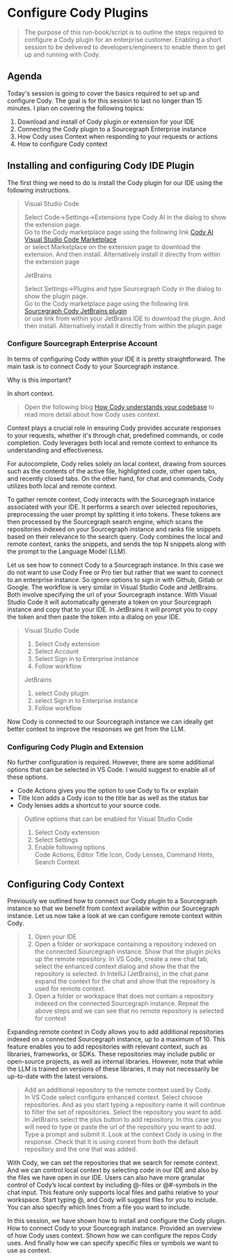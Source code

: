 # Configure Cody Plugins
> The purpose of this run-book/script is to outline the steps required to configure a Cody plugin for an enterprise customer. Enabling a short session to be delivered to developers/engineers to enable them to get up and running with Cody.

## Agenda
Today's session is going to cover the basics required to set up and configure Cody. The goal is for this session to last no longer than 15 minutes. I plan on covering the following topics:

1. Download and install of Cody plugin or extension for your IDE
2. Connecting the Cody plugin to a Sourcegraph Enterprise instance
3. How Cody uses Context when responding to your requests or actions
4. How to configure Cody context

## Installing and configuring Cody IDE Plugin

The first thing we need to do is install the Cody plugin for our IDE using the following instructions.

> 
> Visual Studio Code <br>
>
> Select Code->Settings->Extensions type Cody AI in the dialog to show the extension page. <br>
> Go to the Cody marketplace page using the following link [Cody AI Visual Studio Code Marketplace](https://marketplace.visualstudio.com/items?itemName=sourcegraph.cody-ai) <br>
> or select Marketplace on the extension page to download the extension. And then install. Alternatively install it directly from within the extension page <br>
> 
> JetBrains <br>
>
> Select Settings->Plugins and type Sourcegraph Cody in the dialog to show the plugin page. <br>
> Go to the Cody marketplace page using the following link [Sourcegraph Cody JetBrains plugin](https://plugins.jetbrains.com/plugin/9682-sourcegraph-cody--code-search) <br>
> or use link from within your JetBrains IDE to download the plugin. And then install. Alternatively install it directly from within the plugin page <br>
> 

### Configure Sourcegraph Enterprise Account
In terms of configuring Cody within your IDE it is pretty straightforward. The main task is to connect Cody to your Sourcegraph instance. 

Why is this important?

In short context.

> Open the following blog [How Cody understands your codebase](https://sourcegraph.com/blog/how-cody-understands-your-codebase) to read more detail about how Cody uses context.

Context plays a crucial role in ensuring Cody provides accurate responses to your requests, whether it's through chat, predefined commands, or code completion. Cody leverages both local and remote context to enhance its understanding and effectiveness.

For autocomplete, Cody relies solely on local context, drawing from sources such as the contents of the active file, highlighted code, other open tabs, and recently closed tabs. On the other hand, for chat and commands, Cody utilizes both local and remote context.

To gather remote context, Cody interacts with the Sourcegraph instance associated with your IDE. It performs a search over selected repositories, preprocessing the user prompt by splitting it into tokens. These tokens are then processed by the Sourcegraph search engine, which scans the repositories indexed on your Sourcegraph instance and ranks file snippets based on their relevance to the search query. Cody combines the local and remote context, ranks the snippets, and sends the top N snippets along with the prompt to the Language Model (LLM).

Let us see how to connect Cody to a Sourcegraph instance. In this case we do not want to use Cody Free or Pro tier but rather that we want to connect to an enterprise instance. So ignore options to sign in with Github, Gitlab or Google. The workflow is very similar in Visual Studio Code and JetBrains. Both involve specifying the url of your Sourcegraph instance. With Visual Studio Code it will automatically generate a token on your Sourcegraph instance and copy that to your IDE. In JetBrains it will prompt you to copy the token and then paste the token into a dialog on your IDE.
> 
> Visual Studio Code <br>
>
> 1. Select Cody extension<br>
> 2. Select Account<br>
> 3. Select Sign in to Enterprise instance<br>
> 4. Follow workflow<br>
> 
> JetBrains <br>
> 
> 1. select Cody plugin<br>
> 2. select Sign in to Enterprise instance<br>
> 3. Follow workflow<br>

Now Cody is connected to our Sourcegraph instance we can ideally get better context to improve the responses we get from the LLM.

### Configuring Cody Plugin and Extension

No further configuration is required. However, there are some additional options that can be selected in VS Code. I would suggest to enable all of these options. 

* Code Actions gives you the option to use Cody to fix or explain
* Title Icon adds a Cody icon to the title bar as well as the status bar
* Cody lenses adds a shortcut to your source code.  

> Outline options that can be enabled for Visual Studio Code
> 1. Select Cody extension<br>
> 2. Select Settings<br>
> 3. Enable following options <br> Code Actions, Editor Title Icon, Cody Lenses, Command Hints, Search Context <br>
> 

## Configuring Cody Context

Previously we outlined how to connect our Cody plugin to a Sourcegraph instance so that we benefit from context available within our Sourcegraph instance. Let us now take a look at we can configure remote context within Cody.

> 1. Open your IDE <br>
> 2. Open a folder or workspace containing a repository indexed on the connected Sourcegraph instance. Show that the plugin picks up the remote repository. In VS Code, create a new chat tab, select the enhanced context dialog and show the that the repository is selected. In IntelliJ (JetBrains), in the chat pane expand the context for the chat and show that the repository is used for remote context. <br>
> 5. Open a folder or workspace that does not contain a repository indexed on the connected Sourcegraph instance. Repeat the above steps and we can see that no remote repository is selected for context <br>
> 

Expanding remote context in Cody allows you to add additional repositories indexed on a connected Sourcegraph instance, up to a maximum of 10. This feature enables you to add repositories with relevant context, such as libraries, frameworks, or SDKs. These repositories may include public or open-source projects, as well as internal libraries. However, note that while the LLM is trained on versions of these libraries, it may not necessarily be up-to-date with the latest versions.

> Add an additional repository to the remote context used by Cody. <br>
> In VS Code select configure enhanced context. Select choose repositories. And as you start typing a repository name it will continue to filter the set of repositories. Select the repository you want to add.
> In JetBrains select the plus button to add repository. In this case you will need to type or paste the url of the repository you want to add. <br>
> Type a prompt and submit it. Look at the context Cody is using in the response. Check that it is using conext from both the default repository and the one that was added.
 
With Cody, we can set the repositories that we search for remote context. And we can control local context by selecting code in our IDE and also by the files we have open in our IDE. Users can also have more granular control of Cody’s local context by including @-files or @#-symbols in the chat input. This feature only supports local files and paths relative to your workspace. Start typing @, and Cody will suggest files for you to include. You can also specify which lines from a file you want to include.

In this session, we have shown how to install and configure the Cody plugin. How to connect Cody to your Sourcegraph instance. Provided an overview of how Cody uses context. Shown how we can configure the repos Cody uses. And finally how we can specify specific files or symbols we want to use as context.

